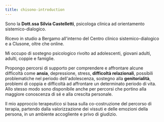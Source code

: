 ```yaml
---
title: chisono-introduction
---
```


Sono la **Dott.ssa Silvia Castelletti**, psicologa clinica ad orientamento sistemico-dialogico.

Ricevo in studio a Bergamo all'interno del Centro clinico sistemico-dialogico e a Clusone, oltre che online.

Mi occupo di sostegno psicologico rivolto ad adolescenti, giovani adulti, adulti, coppie e famiglie.

Propongo percorsi di supporto per comprendere e affrontare alcune difficoltà come **ansia**, depressione, stress, **difficoltà relazionali**, possibili problematiche nel periodo dell'adolescenza, sostegno alla **genitorialità**, problemi di coppia e difficoltà ad affrontare un determinato periodo di vita. Allo stesso modo sono disponibile anche per percorsi che portino alla maggiore conoscenza di sé e alla crescita personale.

Il mio approccio terapeutico si basa sulla co-costruzione del percorso di terapia, partendo dalla valorizzazione dei vissuti e delle emozioni della persona, in un ambiente accogliente e privo di giudizio.

